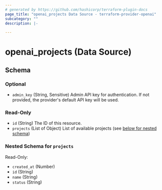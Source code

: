 ```yaml
---
# generated by https://github.com/hashicorp/terraform-plugin-docs
page_title: "openai_projects Data Source - terraform-provider-openai"
subcategory: ""
description: |-
  
---
```


# openai_projects (Data Source)





<!-- schema generated by tfplugindocs -->
## Schema

### Optional

- `admin_key` (String, Sensitive) Admin API key for authentication. If not provided, the provider's default API key will be used.

### Read-Only

- `id` (String) The ID of this resource.
- `projects` (List of Object) List of available projects (see [below for nested schema](#nestedatt--projects))

<a id="nestedatt--projects"></a>
### Nested Schema for `projects`

Read-Only:

- `created_at` (Number)
- `id` (String)
- `name` (String)
- `status` (String)

